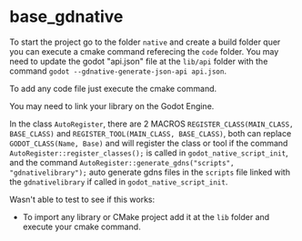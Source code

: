# base_gdnative

To start the project go to the folder `native` and create a build folder quer you can execute a cmake command referecing the `code` folder. You may need to update the godot "api.json" file at the `lib/api` folder with the command `godot --gdnative-generate-json-api api.json`.

To add any code file just execute the cmake command.

You may need to link your library on the Godot Engine.

In the class `AutoRegister`, there are 2 MACROS `REGISTER_CLASS(MAIN_CLASS, BASE_CLASS)` and `REGISTER_TOOL(MAIN_CLASS, BASE_CLASS)`, both can replace `GODOT_CLASS(Name, Base)` and will register the class or tool if the command `AutoRegister::register_classes();` is called in `godot_native_script_init`, and the command `AutoRegister::generate_gdns("scripts", "gdnativelibrary");` auto generate gdns files in the `scripts` file linked with the `gdnativelibrary` if called in `godot_native_script_init`. 

Wasn't able to test to see if this works:

 * To import any library or CMake project add it at the `lib` folder and execute your cmake command.

